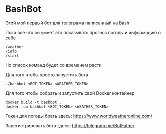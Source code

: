 # BashBot

Этой мой первый бот для телеграма написанный на Bash

Пока все что он умеет это показывать прогноз погоды и информацию о себе

```
/weather
/info
/start
```

Но список команд будет со временем расти

Для того чтобы просто запустить бота

```
./bashbot <BOT_TOKEN> <WEATHER_TOKEN>
```

Для того чтобы собрать и запустить свой Docker контейнер

```
docker build -t bashbot .
docker run bashbot <BOT_TOKEN> <WEATHER_TOKEN>
```


Токен для погоды брать здесь: https://www.worldweatheronline.com/

Зарегистрировать бота здесь: https://telegram.me/BotFather
